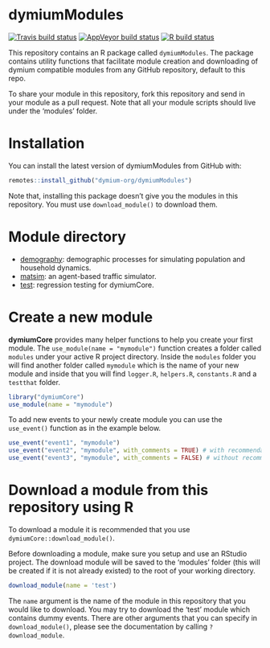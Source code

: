 
<!-- README.md is generated from README.Rmd. Please edit that file -->

# dymiumModules

<!-- badges: start -->

[![Travis build
status](https://travis-ci.org/dymium-org/dymiumModules.svg?branch=master)](https://travis-ci.org/dymium-org/dymiumModules)
[![AppVeyor build
status](https://ci.appveyor.com/api/projects/status/github/dymium-org/dymiumModules?branch=master&svg=true)](https://ci.appveyor.com/project/dymium-org/dymiumModules)
[![R build
status](https://github.com/dymium-org/dymiumModules/workflows/R-CMD-check/badge.svg)](https://github.com/dymium-org/dymiumModules/actions)
<!-- badges: end -->

This repository contains an R package called `dymiumModules`. The
package contains utility functions that facilitate module creation and
downloading of dymium compatible modules from any GitHub repository,
default to this repo.

To share your module in this repository, fork this repository and send
in your module as a pull request. Note that all your module scripts
should live under the ‘modules’ folder.

# Installation

You can install the latest version of dymiumModules from GitHub with:

``` r
remotes::install_github("dymium-org/dymiumModules")
```

Note that, installing this package doesn’t give you the modules in this
repository. You must use `download_module()` to download them.

# Module directory

  - [demography](https://github.com/dymium-org/dymiumModules/tree/master/modules/demography):
    demographic processes for simulating population and household
    dynamics.
  - [matsim](https://github.com/dymium-org/dymiumModules/tree/master/modules/matsim):
    an agent-based traffic simulator.
  - [test](https://github.com/dymium-org/dymiumModules/tree/master/modules/test):
    regression testing for dymiumCore.

# Create a new module

**dymiumCore** provides many helper functions to help you create your
first module. The `use_module(name = "mymodule")` function creates a
folder called `modules` under your active R project directory. Inside
the `modules` folder you will find another folder called `mymodule`
which is the name of your new module and inside that you will find
`logger.R`, `helpers.R`, `constants.R` and a `testthat` folder.

``` r
library("dymiumCore")
use_module(name = "mymodule")
```

To add new events to your newly create module you can use the
`use_event()` function as in the example below.

``` r
use_event("event1", "mymodule")
use_event("event2", "mymodule", with_comments = TRUE) # with recommendations
use_event("event3", "mymodule", with_comments = FALSE) # without recommendations
```

# Download a module from this repository using R

To download a module it is recommended that you use
`dymiumCore::download_module()`.

Before downloading a module, make sure you setup and use an RStudio
project. The download module will be saved to the ‘modules’ folder (this
will be created if it is not already existed) to the root of your
working directory.

``` r
download_module(name = 'test')
```

The `name` argument is the name of the module in this repository that
you would like to download. You may try to download the ‘test’ module
which contains dummy events. There are other arguments that you can
specify in `download_module()`, please see the documentation by calling
`?download_module`.
